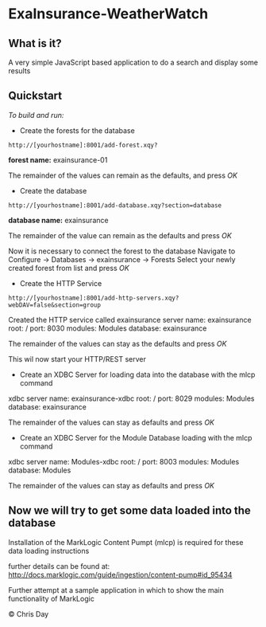 # ExaInsurance-WeatherWatch

## What is it?

A very simple JavaScript based application to do a search and display some results

## Quickstart

*To build and run:*

* Create the forests for the database

``http://[yourhostname]:8001/add-forest.xqy?``

**forest name:**    exainsurance-01

The remainder of the values can remain as the defaults, and press _OK_

* Create the database

``http://[yourhostname]:8001/add-database.xqy?section=database``

**database name:**  exainsurance

The remainder of the value can remain as the defaults and press _OK_

Now it is necessary to connect the forest to the database
Navigate to Configure -> Databases -> exainsurance -> Forests
Select your newly created forest from list and press _OK_

* Create the HTTP Service

``http://[yourhostname]:8001/add-http-servers.xqy?webDAV=false&section=group``

Created the HTTP service called exainsurance
server name:    exainsurance
root:           /
port:           8030
modules:        Modules
database:       exainsurance

The remainder of the values can stay as the defaults and press _OK_

This wil now start your HTTP/REST server

* Create an XDBC Server for loading data into the database with the mlcp command

xdbc server name:   exainsurance-xdbc
root:               /
port:               8029
modules:            Modules
database:           exainsurance

The remainder of the values can stay as defaults and press _OK_

* Create an XDBC Server for  the Module Database loading with the mlcp command

xdbc server name:   Modules-xdbc
root:               /
port:               8003
modules:            Modules
database:           Modules

The remainder of the values can stay as defaults and press _OK_

## Now we will try to get some data loaded into the database

Installation of the MarkLogic Content Pumpt (mlcp) is required for these data loading instructions

further details can be found at: http://docs.marklogic.com/guide/ingestion/content-pump#id_95434


Further attempt at a sample application in which to show the main functionality of MarkLogic 


&copy; Chris Day